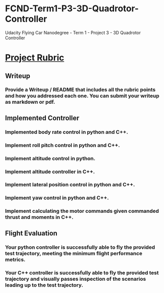 # FCND-Term1-P3-3D-Quadrotor-Controller
Udacity Flying Car Nanodegree - Term 1 - Project 3 - 3D Quadrotor Controller

# [Project Rubric](https://review.udacity.com/#!/rubrics/1643/view)

## Writeup
### Provide a Writeup / README that includes all the rubric points and how you addressed each one. You can submit your writeup as markdown or pdf.

## Implemented Controller

### Implemented body rate control in python and C++.

### Implement roll pitch control in python and C++.

### Implement altitude control in python.

### Implement altitude controller in C++.

### Implement lateral position control in python and C++.

### Implement yaw control in python and C++.

### Implement calculating the motor commands given commanded thrust and moments in C++.

## Flight Evaluation

### Your python controller is successfully able to fly the provided test trajectory, meeting the minimum flight performance metrics.

### Your C++ controller is successfully able to fly the provided test trajectory and visually passes inspection of the scenarios leading up to the test trajectory.
